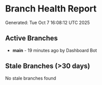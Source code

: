 # Branch Health Report
Generated: Tue Oct  7 16:08:12 UTC 2025

## Active Branches
- **main** - 19 minutes ago by Dashboard Bot

## Stale Branches (>30 days)
No stale branches found
